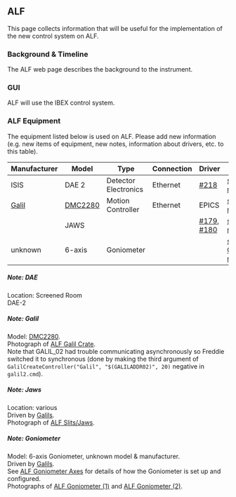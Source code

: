 ## ALF

This page collects information that will be useful for the implementation of the new control system on ALF.

### Background & Timeline
The ​ALF web page describes the background to the instrument.

### GUI
ALF will use the IBEX control system.

### ALF Equipment
The equipment listed below is used on ALF. Please add new information (e.g. new items of equipment, new notes, information about drivers, etc. to this table). 

Manufacturer | Model | Type | Connection | Driver | Notes
------------ | ------------- | ------------- | ------------- | ------------- | -------------------------------------------
ISIS | DAE 2 | Detector Electronics | Ethernet | [#218](https://github.com/ISISComputingGroup/IBEX/issues/218) |[see DAE note](#noteDAE)
[Galil](http://www.galilmc.com/) | [DMC2280](http://www.galilmc.com/products/dmc-22x0.php) | Motion Controller | Ethernet | EPICS |[see Galil note](#noteGalil)
 |  | JAWS | | | [#179](https://github.com/ISISComputingGroup/IBEX/issues/179), [#180](https://github.com/ISISComputingGroup/IBEX/issues/180) |[see Jaws note](#noteJaws)
unknown | 6-axis | Goniometer |  |  |[see Goniometer note](#noteGoniometer)

<a name="noteDAE"></a>
##### Note: DAE #####
Location: Screened Room<br>
DAE-2

<a name="noteGalil"></a>
##### Note: Galil #####
Model: [DMC2280](http://www.galilmc.com/products/dmc-22x0.php).<br>
Photograph of [ALF Galil Crate](http://www.facilities.rl.ac.uk/isis/computing/ICPdiscussions/ALF/ALF_Galil_Crate.jpg).<br>
Note that GALIL_02 had trouble communicating asynchronously so Freddie switched it to synchronous (done by making the third argument of `GalilCreateController("Galil", "$(GALILADDR02)", 20)` negative in `galil2.cmd`).

<a name="noteJaws"></a>
##### Note: Jaws #####
Location: various<br>
Driven by [Galils](#noteGalil).<br>
Photograph of [ALF Slits/Jaws](http://www.facilities.rl.ac.uk/isis/computing/ICPdiscussions/ALF/ALF_Slits.jpg).

<a name="noteGoniometer"></a>
##### Note: Goniometer #####
Model: 6-axis Goniometer, unknown model & manufacturer.<br>
Driven by [Galils](#noteGalil).<br>
See [ALF Goniometer Axes](https://github.com/ISISComputingGroup/IBEX/wiki/ALF-Goniometer-Axes) for details of how the Goniometer is set up and configured.<br>
Photographs of [ALF Goniometer (1)](http://www.facilities.rl.ac.uk/isis/computing/ICPdiscussions/ALF/ALF_Goniometer_1.jpg) and [ALF Goniometer (2)](http://www.facilities.rl.ac.uk/isis/computing/ICPdiscussions/ALF/ALF_Goniometer_2.jpg).
